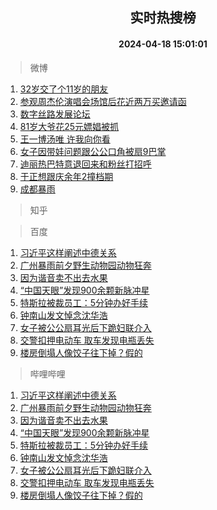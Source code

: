 <div align="center"><h2>实时热搜榜</h2><h4>2024-04-18 15:01:01</h4></div>

> 微博  

1. [32岁交了个11岁的朋友](https://s.weibo.com/weibo?q=%2332%E5%B2%81%E4%BA%A4%E4%BA%86%E4%B8%AA11%E5%B2%81%E7%9A%84%E6%9C%8B%E5%8F%8B%23&t=31&band_rank=1&Refer=top)<br />
2. [参观周杰伦演唱会场馆后花近两万买邀请函](https://s.weibo.com/weibo?q=%23%E5%8F%82%E8%A7%82%E5%91%A8%E6%9D%B0%E4%BC%A6%E6%BC%94%E5%94%B1%E4%BC%9A%E5%9C%BA%E9%A6%86%E5%90%8E%E8%8A%B1%E8%BF%91%E4%B8%A4%E4%B8%87%E4%B9%B0%E9%82%80%E8%AF%B7%E5%87%BD%23&t=31&band_rank=2&Refer=top)<br />
3. [数字丝路发展论坛](https://s.weibo.com/weibo?q=%23%E6%95%B0%E5%AD%97%E4%B8%9D%E8%B7%AF%E5%8F%91%E5%B1%95%E8%AE%BA%E5%9D%9B%23&t=31&band_rank=3&Refer=top)<br />
4. [81岁大爷花25元嫖娼被抓](https://s.weibo.com/weibo?q=%2381%E5%B2%81%E5%A4%A7%E7%88%B7%E8%8A%B125%E5%85%83%E5%AB%96%E5%A8%BC%E8%A2%AB%E6%8A%93%23&t=31&band_rank=4&Refer=top)<br />
5. [王一博汤唯 许我向你看](https://s.weibo.com/weibo?q=%E7%8E%8B%E4%B8%80%E5%8D%9A%E6%B1%A4%E5%94%AF%20%E8%AE%B8%E6%88%91%E5%90%91%E4%BD%A0%E7%9C%8B&t=31&band_rank=5&Refer=top)<br />
6. [女子因带娃问题跟公公口角被扇9巴掌](https://s.weibo.com/weibo?q=%23%E5%A5%B3%E5%AD%90%E5%9B%A0%E5%B8%A6%E5%A8%83%E9%97%AE%E9%A2%98%E8%B7%9F%E5%85%AC%E5%85%AC%E5%8F%A3%E8%A7%92%E8%A2%AB%E6%89%879%E5%B7%B4%E6%8E%8C%23&t=31&band_rank=6&Refer=top)<br />
7. [迪丽热巴特意退回来和粉丝打招呼](https://s.weibo.com/weibo?q=%23%E8%BF%AA%E4%B8%BD%E7%83%AD%E5%B7%B4%E7%89%B9%E6%84%8F%E9%80%80%E5%9B%9E%E6%9D%A5%E5%92%8C%E7%B2%89%E4%B8%9D%E6%89%93%E6%8B%9B%E5%91%BC%23&t=31&band_rank=7&Refer=top)<br />
8. [于正想跟庆余年2撞档期](https://s.weibo.com/weibo?q=%23%E4%BA%8E%E6%AD%A3%E6%83%B3%E8%B7%9F%E5%BA%86%E4%BD%99%E5%B9%B42%E6%92%9E%E6%A1%A3%E6%9C%9F%23&t=31&band_rank=8&Refer=top)<br />
9. [成都暴雨](https://s.weibo.com/weibo?q=%23%E6%88%90%E9%83%BD%E6%9A%B4%E9%9B%A8%23&t=31&band_rank=9&Refer=top)<br />

> 知乎  


> 百度  

1. [习近平这样阐述中德关系](https://www.baidu.com/s?wd=%E4%B9%A0%E8%BF%91%E5%B9%B3%E8%BF%99%E6%A0%B7%E9%98%90%E8%BF%B0%E4%B8%AD%E5%BE%B7%E5%85%B3%E7%B3%BB&sa=fyb_news&rsv_dl=fyb_news)<br />
2. [广州暴雨前夕野生动物园动物狂奔](https://www.baidu.com/s?wd=%E5%B9%BF%E5%B7%9E%E6%9A%B4%E9%9B%A8%E5%89%8D%E5%A4%95%E9%87%8E%E7%94%9F%E5%8A%A8%E7%89%A9%E5%9B%AD%E5%8A%A8%E7%89%A9%E7%8B%82%E5%A5%94&sa=fyb_news&rsv_dl=fyb_news)<br />
3. [因为谐音卖不出去水果](https://www.baidu.com/s?wd=%E5%9B%A0%E4%B8%BA%E8%B0%90%E9%9F%B3%E5%8D%96%E4%B8%8D%E5%87%BA%E5%8E%BB%E6%B0%B4%E6%9E%9C&sa=fyb_news&rsv_dl=fyb_news)<br />
4. [“中国天眼”发现900余颗新脉冲星](https://www.baidu.com/s?wd=%E2%80%9C%E4%B8%AD%E5%9B%BD%E5%A4%A9%E7%9C%BC%E2%80%9D%E5%8F%91%E7%8E%B0900%E4%BD%99%E9%A2%97%E6%96%B0%E8%84%89%E5%86%B2%E6%98%9F&sa=fyb_news&rsv_dl=fyb_news)<br />
5. [特斯拉被裁员工：5分钟办好手续](https://www.baidu.com/s?wd=%E7%89%B9%E6%96%AF%E6%8B%89%E8%A2%AB%E8%A3%81%E5%91%98%E5%B7%A5%EF%BC%9A5%E5%88%86%E9%92%9F%E5%8A%9E%E5%A5%BD%E6%89%8B%E7%BB%AD&sa=fyb_news&rsv_dl=fyb_news)<br />
6. [钟南山发文悼念沈华浩](https://www.baidu.com/s?wd=%E9%92%9F%E5%8D%97%E5%B1%B1%E5%8F%91%E6%96%87%E6%82%BC%E5%BF%B5%E6%B2%88%E5%8D%8E%E6%B5%A9&sa=fyb_news&rsv_dl=fyb_news)<br />
7. [女子被公公扇耳光后下跪妇联介入](https://www.baidu.com/s?wd=%E5%A5%B3%E5%AD%90%E8%A2%AB%E5%85%AC%E5%85%AC%E6%89%87%E8%80%B3%E5%85%89%E5%90%8E%E4%B8%8B%E8%B7%AA%E5%A6%87%E8%81%94%E4%BB%8B%E5%85%A5&sa=fyb_news&rsv_dl=fyb_news)<br />
8. [交警扣押电动车 取车发现电瓶丢失](https://www.baidu.com/s?wd=%E4%BA%A4%E8%AD%A6%E6%89%A3%E6%8A%BC%E7%94%B5%E5%8A%A8%E8%BD%A6+%E5%8F%96%E8%BD%A6%E5%8F%91%E7%8E%B0%E7%94%B5%E7%93%B6%E4%B8%A2%E5%A4%B1&sa=fyb_news&rsv_dl=fyb_news)<br />
9. [楼房倒塌人像饺子往下掉？假的](https://www.baidu.com/s?wd=%E6%A5%BC%E6%88%BF%E5%80%92%E5%A1%8C%E4%BA%BA%E5%83%8F%E9%A5%BA%E5%AD%90%E5%BE%80%E4%B8%8B%E6%8E%89%EF%BC%9F%E5%81%87%E7%9A%84&sa=fyb_news&rsv_dl=fyb_news)<br />

> 哔哩哔哩  

1. [习近平这样阐述中德关系](https://www.baidu.com/s?wd=%E4%B9%A0%E8%BF%91%E5%B9%B3%E8%BF%99%E6%A0%B7%E9%98%90%E8%BF%B0%E4%B8%AD%E5%BE%B7%E5%85%B3%E7%B3%BB&sa=fyb_news&rsv_dl=fyb_news)<br />
2. [广州暴雨前夕野生动物园动物狂奔](https://www.baidu.com/s?wd=%E5%B9%BF%E5%B7%9E%E6%9A%B4%E9%9B%A8%E5%89%8D%E5%A4%95%E9%87%8E%E7%94%9F%E5%8A%A8%E7%89%A9%E5%9B%AD%E5%8A%A8%E7%89%A9%E7%8B%82%E5%A5%94&sa=fyb_news&rsv_dl=fyb_news)<br />
3. [因为谐音卖不出去水果](https://www.baidu.com/s?wd=%E5%9B%A0%E4%B8%BA%E8%B0%90%E9%9F%B3%E5%8D%96%E4%B8%8D%E5%87%BA%E5%8E%BB%E6%B0%B4%E6%9E%9C&sa=fyb_news&rsv_dl=fyb_news)<br />
4. [“中国天眼”发现900余颗新脉冲星](https://www.baidu.com/s?wd=%E2%80%9C%E4%B8%AD%E5%9B%BD%E5%A4%A9%E7%9C%BC%E2%80%9D%E5%8F%91%E7%8E%B0900%E4%BD%99%E9%A2%97%E6%96%B0%E8%84%89%E5%86%B2%E6%98%9F&sa=fyb_news&rsv_dl=fyb_news)<br />
5. [特斯拉被裁员工：5分钟办好手续](https://www.baidu.com/s?wd=%E7%89%B9%E6%96%AF%E6%8B%89%E8%A2%AB%E8%A3%81%E5%91%98%E5%B7%A5%EF%BC%9A5%E5%88%86%E9%92%9F%E5%8A%9E%E5%A5%BD%E6%89%8B%E7%BB%AD&sa=fyb_news&rsv_dl=fyb_news)<br />
6. [钟南山发文悼念沈华浩](https://www.baidu.com/s?wd=%E9%92%9F%E5%8D%97%E5%B1%B1%E5%8F%91%E6%96%87%E6%82%BC%E5%BF%B5%E6%B2%88%E5%8D%8E%E6%B5%A9&sa=fyb_news&rsv_dl=fyb_news)<br />
7. [女子被公公扇耳光后下跪妇联介入](https://www.baidu.com/s?wd=%E5%A5%B3%E5%AD%90%E8%A2%AB%E5%85%AC%E5%85%AC%E6%89%87%E8%80%B3%E5%85%89%E5%90%8E%E4%B8%8B%E8%B7%AA%E5%A6%87%E8%81%94%E4%BB%8B%E5%85%A5&sa=fyb_news&rsv_dl=fyb_news)<br />
8. [交警扣押电动车 取车发现电瓶丢失](https://www.baidu.com/s?wd=%E4%BA%A4%E8%AD%A6%E6%89%A3%E6%8A%BC%E7%94%B5%E5%8A%A8%E8%BD%A6+%E5%8F%96%E8%BD%A6%E5%8F%91%E7%8E%B0%E7%94%B5%E7%93%B6%E4%B8%A2%E5%A4%B1&sa=fyb_news&rsv_dl=fyb_news)<br />
9. [楼房倒塌人像饺子往下掉？假的](https://www.baidu.com/s?wd=%E6%A5%BC%E6%88%BF%E5%80%92%E5%A1%8C%E4%BA%BA%E5%83%8F%E9%A5%BA%E5%AD%90%E5%BE%80%E4%B8%8B%E6%8E%89%EF%BC%9F%E5%81%87%E7%9A%84&sa=fyb_news&rsv_dl=fyb_news)<br />
